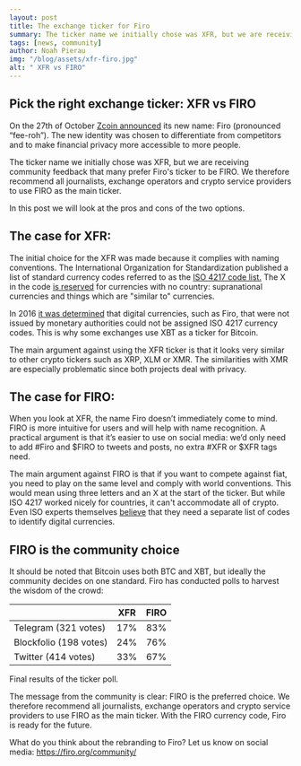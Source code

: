 ```yaml
---
layout: post
title: The exchange ticker for Firo
summary: The ticker name we initially chose was XFR, but we are receiving community feedback that many prefer Firo's ticker to be FIRO.
tags: [news, community]
author: Noah Pierau
img: "/blog/assets/xfr-firo.jpg"
alt: " XFR vs FIRO"
---
```

## Pick the right exchange ticker: XFR vs FIRO

On the 27th of October [Zcoin announced](https://zcoin.io/zcoin-is-becoming-firo/) its new name: Firo (pronounced “fee-roh”). The new identity was chosen to differentiate from competitors and to make financial privacy more accessible to more people.

The ticker name we initially chose was XFR, but we are receiving community feedback that many prefer Firo's ticker to be FIRO. We therefore recommend all journalists, exchange operators and crypto service providers to use FIRO as the main ticker.

In this post we will look at the pros and cons of the two options.

## The case for XFR:

The initial choice for the XFR was made because it complies with naming conventions. The International Organization for Standardization published a list of standard currency codes referred to as the [ISO 4217 code list.](https://www.xe.com/iso4217.php) The X in the code [is reserved](https://en.wikipedia.org/wiki/ISO_4217#X_currencies) for currencies with no country: supranational currencies and things which are "similar to" currencies.

In 2016 [it was determined](https://www.iso.org/news/ref2466.html) that digital currencies, such as Firo, that were not issued by monetary authorities could not be assigned ISO 4217 currency codes. This is why some exchanges use XBT as a ticker for Bitcoin. 

The main argument against using the XFR ticker is that it looks very similar to other crypto tickers such as XRP, XLM or XMR. The similarities with XMR are especially problematic since both projects deal with privacy.

## The case for FIRO:

When you look at XFR, the name Firo doesn’t immediately come to mind. FIRO is more intuitive for users and will help with name recognition. A practical argument is that it’s easier to use on social media: we’d only need to add #Firo and $FIRO to tweets and posts, no extra #XFR or $XFR tags need. 

The main argument against FIRO is that if you want to compete against fiat, you need to play on the same level and comply with world conventions. This would mean using three letters and an X at the start of the ticker. But while ISO 4217 worked nicely for countries, it can't accommodate all of crypto. Even ISO experts themselves [believe](https://www.iso.org/news/ref2466.html) that they need a separate list of codes to identify digital currencies.

## FIRO is the community choice

It should be noted that Bitcoin uses both BTC and XBT, but ideally the community decides on one standard. Firo has conducted polls to harvest the wisdom of the crowd:

|  | XFR | FIRO |
|-------|:--------:|:---------:|
| Telegram (321 votes) | 17% | 83% |
| Blockfolio (198 votes) | 24% | 76% |
| Twitter (414 votes) | 33% | 67% |

Final results of the ticker poll.

The message from the community is clear: FIRO is the preferred choice. We therefore recommend all journalists, exchange operators and crypto service providers to use FIRO as the main ticker. With the FIRO currency code, Firo is ready for the future.

What do you think about the rebranding to Firo?
Let us know on social media: <https://firo.org/community/>
